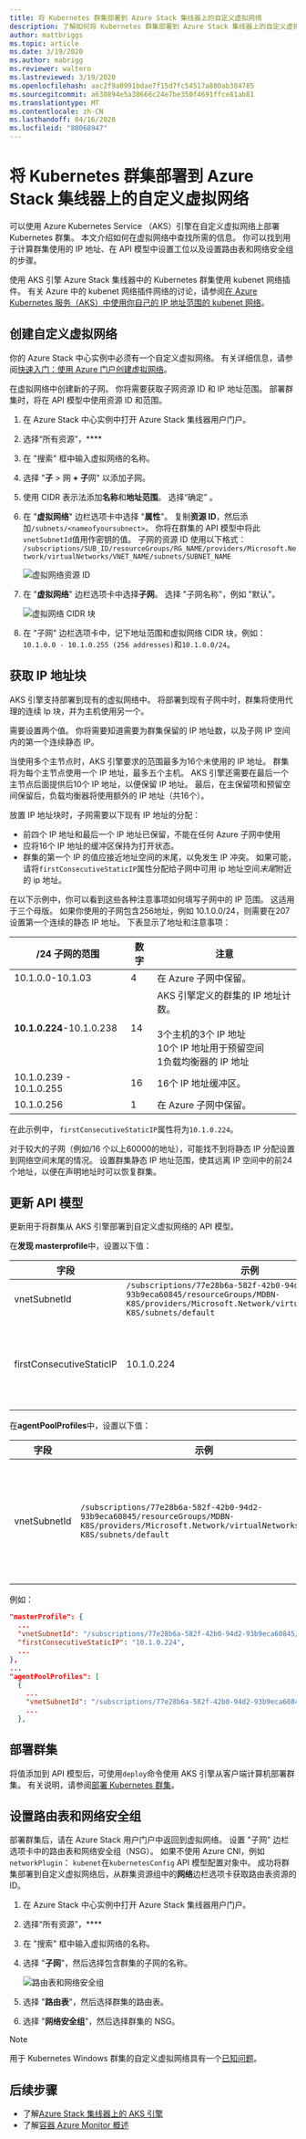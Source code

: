 ```yaml
---
title: 将 Kubernetes 群集部署到 Azure Stack 集线器上的自定义虚拟网络
description: 了解如何将 Kubernetes 群集部署到 Azure Stack 集线器上的自定义虚拟网络。
author: mattbriggs
ms.topic: article
ms.date: 3/19/2020
ms.author: mabrigg
ms.reviewer: waltero
ms.lastreviewed: 3/19/2020
ms.openlocfilehash: aac2f9a0991bdae7f15d7fc54517a880ab384785
ms.sourcegitcommit: a630894e5a38666c24e7be350f4691ffce81ab81
ms.translationtype: MT
ms.contentlocale: zh-CN
ms.lasthandoff: 04/16/2020
ms.locfileid: "80068947"
---
```

# <a name="deploy-a-kubernetes-cluster-to-a-custom-virtual-network-on-azure-stack-hub"></a>将 Kubernetes 群集部署到 Azure Stack 集线器上的自定义虚拟网络 

可以使用 Azure Kubernetes Service （AKS）引擎在自定义虚拟网络上部署 Kubernetes 群集。 本文介绍如何在虚拟网络中查找所需的信息。 你可以找到用于计算群集使用的 IP 地址、在 API 模型中设置工位以及设置路由表和网络安全组的步骤。

使用 AKS 引擎 Azure Stack 集线器中的 Kubernetes 群集使用 kubenet 网络插件。 有关 Azure 中的 kubenet 网络插件网络的讨论，请参阅[在 Azure Kubernetes 服务（AKS）中使用你自己的 IP 地址范围的 kubenet 网络](https://docs.microsoft.com/azure/aks/configure-kubenet)。

## <a name="create-custom-virtual-network"></a>创建自定义虚拟网络

你的 Azure Stack 中心实例中必须有一个自定义虚拟网络。 有关详细信息，请参阅[快速入门：使用 Azure 门户创建虚拟网络](https://docs.microsoft.com/azure/virtual-network/quick-create-portal)。

在虚拟网络中创建新的子网。 你将需要获取子网资源 ID 和 IP 地址范围。 部署群集时，将在 API 模型中使用资源 ID 和范围。

1. 在 Azure Stack 中心实例中打开 Azure Stack 集线器用户门户。
2. 选择“所有资源”，****
3. 在 "搜索" 框中输入虚拟网络的名称。
4. 选择 "**子** > 网 **+ 子**网" 以添加子网。
5. 使用 CIDR 表示法添加**名称**和**地址范围**。 选择“确定”  。
4. 在 "**虚拟网络**" 边栏选项卡中选择 "**属性**"。 复制**资源 ID**，然后添加`/subnets/<nameofyoursubnect>`。 你将在群集的 API 模型中将此`vnetSubnetId`值用作密钥的值。 子网的资源 ID 使用以下格式：<br>`/subscriptions/SUB_ID/resourceGroups/RG_NAME/providers/Microsoft.Network/virtualNetworks/VNET_NAME/subnets/SUBNET_NAME`

    ![虚拟网络资源 ID](media/kubernetes-aks-engine-custom-vnet/virtual-network-id.png)

5. 在 "**虚拟网络**" 边栏选项卡中选择**子网**。 选择 "子网名称"，例如 "默认"。
    
    ![虚拟网络 CIDR 块](media/kubernetes-aks-engine-custom-vnet/virtual-network-cidr-block.png)
    
6. 在 "子网" 边栏选项卡中，记下地址范围和虚拟网络 CIDR 块，例如： `10.1.0.0 - 10.1.0.255 (256 addresses)`和`10.1.0.0/24`。



## <a name="get-the-ip-address-block"></a>获取 IP 地址块

AKS 引擎支持部署到现有的虚拟网络中。 将部署到现有子网中时，群集将使用代理的连续 Ip 块，并为主机使用另一个。

需要设置两个值。 你将需要知道需要为群集保留的 IP 地址数，以及子网 IP 空间内的第一个连续静态 IP。

当使用多个主节点时，AKS 引擎要求的范围最多为16个未使用的 IP 地址。 群集将为每个主节点使用一个 IP 地址，最多五个主机。 AKS 引擎还需要在最后一个主节点后面提供后10个 IP 地址，以便保留 IP 地址。 最后，在主保留项和预留空间保留后，负载均衡器将使用额外的 IP 地址（共16个）。

放置 IP 地址块时，子网需要以下现有 IP 地址的分配：
 - 前四个 IP 地址和最后一个 IP 地址已保留，不能在任何 Azure 子网中使用
 - 应将16个 IP 地址的缓冲区保持为打开状态。
 - 群集的第一个 IP 的值应接近地址空间的末尾，以免发生 IP 冲突。 如果可能，请将`firstConsecutiveStaticIP`属性分配给子网中可用 ip 地址空间*末尾*附近的 ip 地址。

在以下示例中，你可以看到这些各种注意事项如何填写子网中的 IP 范围。 这适用于三个母版。 如果你使用的子网包含256地址，例如 10.1.0.0/24，则需要在207设置第一个连续的静态 IP 地址。 下表显示了地址和注意事项：

| /24 子网的范围 | 数字 | 注意 |
| --- | --- | --- |
| 10.1.0.0-10.1.03 | 4 | 在 Azure 子网中保留。 |
| **10.1.0.224**-10.1.0.238 | 14 | AKS 引擎定义的群集的 IP 地址计数。<br><br> 3个主机的3个 IP 地址<br>10个 IP 地址用于预留空间<br>1负载均衡器的 IP 地址 |
| 10.1.0.239 - 10.1.0.255 | 16 | 16个 IP 地址缓冲区。 |
| 10.1.0.256 | 1 | 在 Azure 子网中保留。 |

在此示例中， `firstConsecutiveStaticIP`属性将为`10.1.0.224`。

对于较大的子网（例如/16 个以上60000的地址），可能找不到将静态 IP 分配设置到网络空间末尾的情况。 设置群集静态 IP 地址范围，使其远离 IP 空间中的前24个地址，以便在声明地址时可以恢复群集。


## <a name="update-the-api-model"></a>更新 API 模型

更新用于将群集从 AKS 引擎部署到自定义虚拟网络的 API 模型。

在**发现 masterprofile**中，设置以下值：

| 字段 | 示例 | 说明 |
| --- | --- | --- |
| vnetSubnetId | `/subscriptions/77e28b6a-582f-42b0-94d2-93b9eca60845/resourceGroups/MDBN-K8S/providers/Microsoft.Network/virtualNetworks/MDBN-K8S/subnets/default` | 指定子网的资源 ID。  |
| firstConsecutiveStaticIP | 10.1.0.224 | 为`firstConsecutiveStaticIP`配置属性分配一个在所需子网中可用 ip 地址空间*末尾*附近的 ip 地址。 `firstConsecutiveStaticIP`仅适用于主池。 |

在**agentPoolProfiles**中，设置以下值：

| 字段 | 示例 | 说明 |
| --- | --- | --- |
| vnetSubnetId | `/subscriptions/77e28b6a-582f-42b0-94d2-93b9eca60845/resourceGroups/MDBN-K8S/providers/Microsoft.Network/virtualNetworks/MDBN-K8S/subnets/default` | 指定子网的 Azure 资源管理器路径 ID。  |

例如：

```json
"masterProfile": {
  ...
  "vnetSubnetId": "/subscriptions/77e28b6a-582f-42b0-94d2-93b9eca60845/resourceGroups/MDBN-K8S/providers/Microsoft.Network/virtualNetworks/MDBN-K8S/subnets/default",
  "firstConsecutiveStaticIP": "10.1.0.224",
  ...
},
...
"agentPoolProfiles": [
  {
    ...
    "vnetSubnetId": "/subscriptions/77e28b6a-582f-42b0-94d2-93b9eca60845/resourceGroups/MDBN-K8S/providers/Microsoft.Network/virtualNetworks/MDBN-K8S/subnets/default",
    ...
  },

```

## <a name="deploy-your-cluster"></a>部署群集

将值添加到 API 模型后，可使用`deploy`命令使用 AKS 引擎从客户端计算机部署群集。 有关说明，请参阅[部署 Kubernetes 群集](azure-stack-kubernetes-aks-engine-deploy-cluster.md#deploy-a-kubernetes-cluster)。

## <a name="set-the-route-table-and-network-security-group"></a>设置路由表和网络安全组

部署群集后，请在 Azure Stack 用户门户中返回到虚拟网络。 设置 "子网" 边栏选项卡中的路由表和网络安全组（NSG）。 如果不使用 Azure CNI，例如`networkPlugin`： `kubenet`在`kubernetesConfig` API 模型配置对象中。 成功将群集部署到自定义虚拟网络后，从群集资源组中的**网络**边栏选项卡获取路由表资源的 ID。

1. 在 Azure Stack 中心实例中打开 Azure Stack 集线器用户门户。
2. 选择“所有资源”，****
3. 在 "搜索" 框中输入虚拟网络的名称。
4. 选择 "**子网**"，然后选择包含群集的子网的名称。
    
    ![路由表和网络安全组](media/kubernetes-aks-engine-custom-vnet/virtual-network-rt-nsg.png)
    
5. 选择 "**路由表**"，然后选择群集的路由表。
6. 选择 "**网络安全组**"，然后选择群集的 NSG。

> [!Note]  
> 用于 Kubernetes Windows 群集的自定义虚拟网络具有一个[已知问题](https://github.com/Azure/aks-engine/issues/371)。

## <a name="next-steps"></a>后续步骤

- 了解[Azure Stack 集线器上的 AKS 引擎](azure-stack-kubernetes-aks-engine-overview.md)  
- 了解[容器 Azure Monitor 概述](https://docs.microsoft.com/azure/azure-monitor/insights/container-insights-overview)